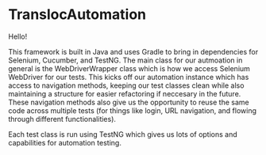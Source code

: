 # TranslocAutomation

Hello! 

This framework is built in Java and uses Gradle to bring in dependencies for Selenium, Cucumber, and TestNG.
The main class for our autmoation in general is the WebDriverWrapper class which is how we access Selenium WebDriver for our tests. This kicks off our automation instance which has access to navigation methods, keeping our test classes clean while also maintaining a structure for easier refactoring if neccesary in the future. These navigation methods also give us the opportunity to reuse the same code across multiple tests (for things like login, URL navigation, and flowing through different functionalities).

Each test class is run using TestNG which gives us lots of options and capabilities for automation testing. 
